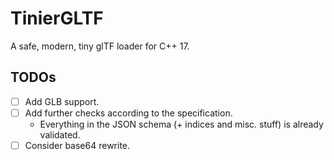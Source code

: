 # TinierGLTF

A safe, modern, tiny glTF loader for C++ 17.

## TODOs

- [ ] Add GLB support.
- [ ] Add further checks according to the specification.
  - Everything in the JSON schema (+ indices and misc. stuff) is already validated.
- [ ] Consider base64 rewrite.
